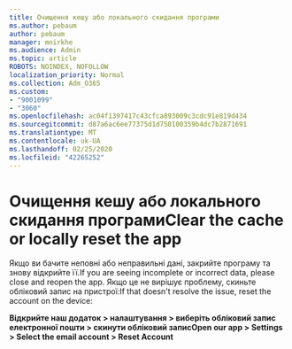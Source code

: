 ```yaml
---
title: Очищення кешу або локального скидання програми
ms.author: pebaum
author: pebaum
manager: mnirkhe
ms.audience: Admin
ms.topic: article
ROBOTS: NOINDEX, NOFOLLOW
localization_priority: Normal
ms.collection: Adm_O365
ms.custom:
- "9001099"
- "3060"
ms.openlocfilehash: ac04f1397417c43cfca893009c3cdc91e819d434
ms.sourcegitcommit: d87a6ac6ee77375d1d750100359b4dc7b2871691
ms.translationtype: MT
ms.contentlocale: uk-UA
ms.lasthandoff: 02/25/2020
ms.locfileid: "42265252"
---
```

# <a name="clear-the-cache-or-locally-reset-the-app"></a><span data-ttu-id="52aa2-102">Очищення кешу або локального скидання програми</span><span class="sxs-lookup"><span data-stu-id="52aa2-102">Clear the cache or locally reset the app</span></span>

<span data-ttu-id="52aa2-103">Якщо ви бачите неповні або неправильні дані, закрийте програму та знову відкрийте її.</span><span class="sxs-lookup"><span data-stu-id="52aa2-103">If you are seeing incomplete or incorrect data, please close and reopen the app.</span></span>  <span data-ttu-id="52aa2-104">Якщо це не вирішує проблему, скиньте обліковий запис на пристрої:</span><span class="sxs-lookup"><span data-stu-id="52aa2-104">If that doesn't resolve the issue, reset the account on the device:</span></span> 

<span data-ttu-id="52aa2-105">**Відкрийте наш додаток > налаштування > виберіть обліковий запис електронної пошти > скинути обліковий запис**</span><span class="sxs-lookup"><span data-stu-id="52aa2-105">**Open our app > Settings > Select the email account > Reset Account**</span></span>